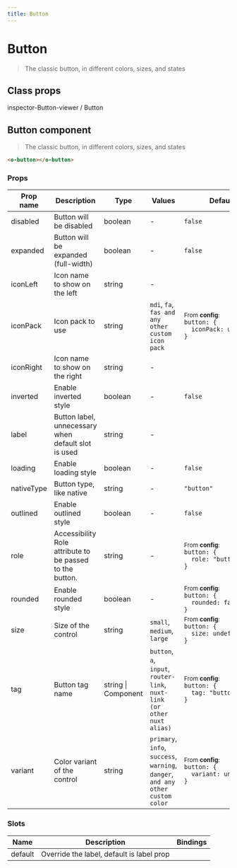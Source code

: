 ```yaml
---
title: Button
---
```


# Button

<div class="vp-doc">

> The classic button, in different colors, sizes, and states

<Carbon />
</div>

<div class="vp-example">
</div>
<div class="vp-example">

## Class props

inspector-Button-viewer /
Button

</div>

<div class="vp-doc">

## Button component

> The classic button, in different colors, sizes, and states

```html
<o-button></o-button>
```

### Props

| Prop name  | Description                                              | Type                | Values                                                                          | Default                                                                                                                                              |
| ---------- | -------------------------------------------------------- | ------------------- | ------------------------------------------------------------------------------- | ---------------------------------------------------------------------------------------------------------------------------------------------------- |
| disabled   | Button will be disabled                                  | boolean             | -                                                                               | <code style='white-space: nowrap; padding: 0;'>false</code>                                                                                          |
| expanded   | Button will be expanded (full-width)                     | boolean             | -                                                                               | <code style='white-space: nowrap; padding: 0;'>false</code>                                                                                          |
| iconLeft   | Icon name to show on the left                            | string              | -                                                                               |                                                                                                                                                      |
| iconPack   | Icon pack to use                                         | string              | `mdi`, `fa`, `fas and any other custom icon pack`                               | <div><small>From <b>config</b>:</small></div><code style='white-space: nowrap; padding: 0;'>button: {<br>&nbsp;&nbsp;iconPack: undefined<br>}</code> |
| iconRight  | Icon name to show on the right                           | string              | -                                                                               |                                                                                                                                                      |
| inverted   | Enable inverted style                                    | boolean             | -                                                                               | <code style='white-space: nowrap; padding: 0;'>false</code>                                                                                          |
| label      | Button label, unnecessary when default slot is used      | string              | -                                                                               |                                                                                                                                                      |
| loading    | Enable loading style                                     | boolean             | -                                                                               | <code style='white-space: nowrap; padding: 0;'>false</code>                                                                                          |
| nativeType | Button type, like native                                 | string              | -                                                                               | <code style='white-space: nowrap; padding: 0;'>"button"</code>                                                                                       |
| outlined   | Enable outlined style                                    | boolean             | -                                                                               | <code style='white-space: nowrap; padding: 0;'>false</code>                                                                                          |
| role       | Accessibility Role attribute to be passed to the button. | string              | -                                                                               | <div><small>From <b>config</b>:</small></div><code style='white-space: nowrap; padding: 0;'>button: {<br>&nbsp;&nbsp;role: "button"<br>}</code>      |
| rounded    | Enable rounded style                                     | boolean             | -                                                                               | <div><small>From <b>config</b>:</small></div><code style='white-space: nowrap; padding: 0;'>button: {<br>&nbsp;&nbsp;rounded: false<br>}</code>      |
| size       | Size of the control                                      | string              | `small`, `medium`, `large`                                                      | <div><small>From <b>config</b>:</small></div><code style='white-space: nowrap; padding: 0;'>button: {<br>&nbsp;&nbsp;size: undefined<br>}</code>     |
| tag        | Button tag name                                          | string \| Component | `button`, `a`, `input`, `router-link`, `nuxt-link (or other nuxt alias)`        | <div><small>From <b>config</b>:</small></div><code style='white-space: nowrap; padding: 0;'>button: {<br>&nbsp;&nbsp;tag: "button"<br>}</code>       |
| variant    | Color variant of the control                             | string              | `primary`, `info`, `success`, `warning`, `danger`, `and any other custom color` | <div><small>From <b>config</b>:</small></div><code style='white-space: nowrap; padding: 0;'>button: {<br>&nbsp;&nbsp;variant: undefined<br>}</code>  |

### Slots

| Name    | Description                               | Bindings |
| ------- | ----------------------------------------- | -------- |
| default | Override the label, default is label prop |          |

</div>

<div class="vp-doc">
</div>
